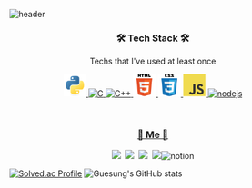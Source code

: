 ![header](https://capsule-render.vercel.app/api?type=soft&color=auto&height=150&section=header&text=ParkGueSung&fontSize=70&animation=twinkling)

<h3 align="center">🛠 Tech Stack 🛠</h3>

<p align="center"> Techs that I've used at least once </p>

<p align="center">
    <!-- Python -->
    <a href="https://www.python.org" target="_blank" rel="noreferrer">
        <img src="https://raw.githubusercontent.com/devicons/devicon/master/icons/python/python-original.svg"
            alt="python" width="40" height="40" />
    </a>
    <!-- C -->
    <a href="https://www.w3schools.com/c/" target="_blank" rel="noreferrer">
        <img src="https://cdn.jsdelivr.net/gh/devicons/devicon/icons/c/c-original.svg" alt="C" width="40" height="40" />
    </a>
    <!-- C++ -->
    <a href="https://www.w3schools.com/CPP/default.asp" target="_blank" rel="noreferrer">
        <img src="https://cdn.jsdelivr.net/gh/devicons/devicon/icons/cplusplus/cplusplus-original.svg" alt="C++"
            width="40" height="40" />
        <!-- HTML -->
    </a>
    <a href="https://www.w3schools.com/html/" target="_blank" rel="noreferrer">
        <img src="https://raw.githubusercontent.com/devicons/devicon/master/icons/html5/html5-original-wordmark.svg"
            alt="html5" width="40" height="40" />
    </a>
    <!-- CSS -->
    <a href="https://www.w3schools.com/css/" target="_blank" rel="noreferrer">
        <img src="https://raw.githubusercontent.com/devicons/devicon/master/icons/css3/css3-original-wordmark.svg"
            alt="css3" width="40" height="40" />
    </a>
    <!-- JS -->
    <a href="https://developer.mozilla.org/en-US/docs/Web/JavaScript" target="_blank" rel="noreferrer">
        <img src="https://raw.githubusercontent.com/devicons/devicon/master/icons/javascript/javascript-original.svg"
            alt="javascript" width="40" height="40" />
    </a>
    <!-- VueJS-->
    <a href="https://kr.vuejs.org/v2/guide/index.html" target="_blank" rel="noreferrer">
        <img src="https://cdn.jsdelivr.net/gh/devicons/devicon/icons/vuejs/vuejs-original.svg" alt="nodejs" width="40"
            height="40" />
        <br>
</p>

<br>

<h3 align="center"> 🐶 Me 🐶 </h3>
<p align="center">
    <a href="https://peter214.tistory.com/"><img
            src="https://img.shields.io/badge/Life%20Blog-11B48A?style=flat-square&logo=Vimeo&logoColor=yellow&link=https://peter214.tistory.com/" /></a>&nbsp
    <a href="https://peter-coding.tistory.com/"><img
            src="https://img.shields.io/badge/Tech%20Blog-11B48A?style=flat-square&logo=Vimeo&logoColor=red&link=https://peter-coding.tistory.com/" /></a>&nbsp
    <a href="https://www.instagram.com/guesung/"><img
            src="https://img.shields.io/badge/Instagram-E4405F?style=flat-square&logo=Instagram&logoColor=white&link=https://www.instagram.com/woo0_hooo/" /></a>&nbsp
    <a href="mailto:gueit214@naver.com"><img
            src="https://img.shields.io/badge/Gmail-d14836?style=flat-square&logo=Gmail&logoColor=white&link=viliketh1s98@naver.com" /></a><img src="https://play-lh.googleusercontent.com/ZhzCHDg4YU-RHM4vFRcu6v3Ud6SV5xVvCLS1HWmgIaJEi5lIR-zdIZcaoPW2w1O6YBU" alt="notion" width="40" height="40"/></a>
    
    
</p>

[![Solved.ac Profile](http://mazassumnida.wtf/api/generate_badge?boj=gueit)](https://solved.ac/gueit)
![Guesung's GitHub stats](https://github-readme-stats.vercel.app/api?username=gueit214&show_icons=true&theme=radical)
